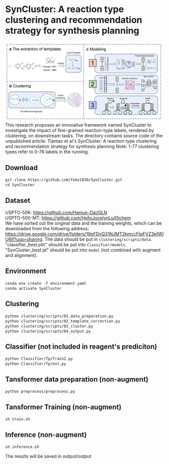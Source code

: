 # SynCluster: A reaction type clustering and recommendation strategy for synthesis planning
![pipline](SynCluster.jpg) 
This research proposes an innovative framework named SynCluster to investigate the impact of fine-grained reaction-type labels, rendered by clustering, on downstream tasks.
The directory contains source code of the unpublished article:
Tiantao et al's SynCluster: A reaction type clustering and recommendation strategy for synthesis planning
Note: 1-77 clustering types refer to 0-76 labels in the running.

## Download
```
git clone https://github.com/Yoko1030/SynCluster.git
cd SynCluster
```

## Dataset
USPTO-50K: https://github.com/Hanjun-Dai/GLN <br>
USPTO-500-MT: https://github.com/HelloJocelynLu/t5chem <br>
We have sorted out the original data and the training weights, which can be downloaded from the following address: https://drive.google.com/drive/folders/19pFDvQ31NJMT2kmccFtpFVZ3pfWlU6lf?usp=sharing. 
The data should be put in `clustering/scripts/data`. 
"classifier_best.pth" should be put into `Classifier/models`.
"SynCluster_best.pt" should be put into `model` (not combined with augment and alignment).

## Environment

```
conda env create -f environment.yaml
conda activate SynCluster
```

## Clustering
```
python clustering/scripts/01_data_preparation.py
python clustering/scripts/02_template_correction.py
python clustering/scripts/03_cluster.py
python clustering/scripts/04_output.py
```
## Classifier (not included in reagent's prediciton)
```
python Classifier/fp/Train2.py
python Classifier/fp/out.py
```
## Tansformer data preparation (non-augment)
```
python preprocess/preprocess.py
```
## Tansformer Training (non-augment)
```
sh train.sh
```
## Inference (non-augment)
```
sh inference.sh
```
The results will be saved in output/output
